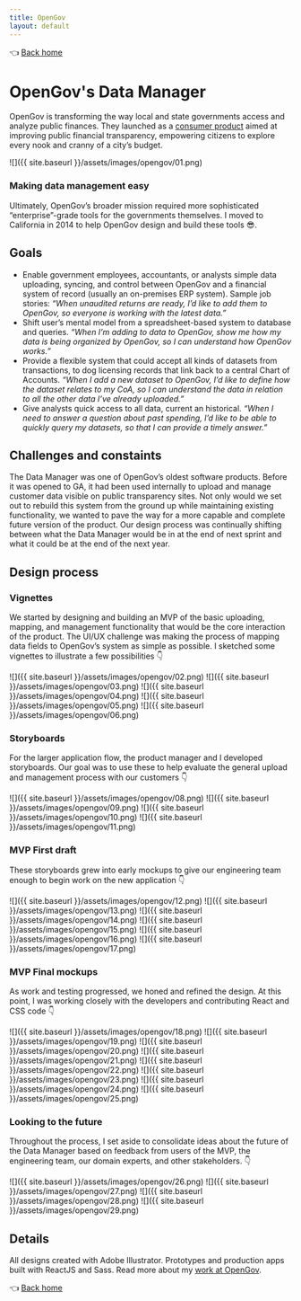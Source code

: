```yaml
---
title: OpenGov
layout: default
---
```


👈 [Back home](/)

# OpenGov's Data Manager

OpenGov is transforming the way local and state governments access and analyze public finances. They launched as a [consumer product](https://paloalto.opengov.com/) aimed at improving public financial transparency, empowering citizens to explore every nook and cranny of a city’s budget.

![]({{ site.baseurl }}/assets/images/opengov/01.png)

### Making data management easy

Ultimately, OpenGov’s broader mission required more sophisticated “enterprise”-grade tools for the governments themselves. I moved to California in 2014 to help OpenGov design and build these tools 😎.

## Goals
* Enable government employees, accountants, or analysts simple data uploading, syncing, and control between OpenGov and a financial system of record (usually an on-premises ERP system). Sample job stories: _“When unaudited returns are ready, I’d like to add them to OpenGov, so everyone is working with the latest data.”_
* Shift user’s mental model from a spreadsheet-based system to database and queries. _“When I’m adding to data to OpenGov, show me how my data is being organized by OpenGov, so I can understand how OpenGov works.”_
* Provide a flexible system that could accept all kinds of datasets from transactions, to dog licensing records that link back to a central Chart of Accounts. _“When I add a new dataset to OpenGov, I’d like to define how the dataset relates to my CoA, so I can understand the data in relation to all the other data I’ve already uploaded.”_
* Give analysts quick access to all data, current an historical. _“When I need to answer a question about past spending, I’d like to be able to quickly query my datasets, so that I can provide a timely answer.”_

## Challenges and constaints
The Data Manager was one of OpenGov’s oldest software products. Before it was opened to GA, it had been used internally to upload and manage customer data visible on public transparency sites. Not only would we set out to rebuild this system from the ground up while maintaining existing functionality, we wanted to pave the way for a more capable and complete future version of the product. Our design process was continually shifting between what the Data Manager would be in at the end of next sprint and what it could be at the end of the next year.

## Design process

### Vignettes
We started by designing and building an MVP of the basic uploading, mapping, and management functionality that would be the core interaction of the product. The UI/UX challenge was making the process of mapping data fields to OpenGov’s system as simple as possible. I sketched some vignettes to illustrate a few possibilities 👇

![]({{ site.baseurl }}/assets/images/opengov/02.png)
![]({{ site.baseurl }}/assets/images/opengov/03.png)
![]({{ site.baseurl }}/assets/images/opengov/04.png)
![]({{ site.baseurl }}/assets/images/opengov/05.png)
![]({{ site.baseurl }}/assets/images/opengov/06.png)

### Storyboards
For the larger application flow, the product manager and I developed storyboards. Our goal was to use these to help evaluate the general upload and management process with our customers 👇

![]({{ site.baseurl }}/assets/images/opengov/08.png)
![]({{ site.baseurl }}/assets/images/opengov/09.png)
![]({{ site.baseurl }}/assets/images/opengov/10.png)
![]({{ site.baseurl }}/assets/images/opengov/11.png)

### MVP First draft
These storyboards grew into early mockups to give our engineering team enough to begin work on the new application 👇

![]({{ site.baseurl }}/assets/images/opengov/12.png)
![]({{ site.baseurl }}/assets/images/opengov/13.png)
![]({{ site.baseurl }}/assets/images/opengov/14.png)
![]({{ site.baseurl }}/assets/images/opengov/15.png)
![]({{ site.baseurl }}/assets/images/opengov/16.png)
![]({{ site.baseurl }}/assets/images/opengov/17.png)

### MVP Final mockups
As work and testing progressed, we honed and refined the design. At this point, I was working closely with the developers and contributing React and CSS code 👇

![]({{ site.baseurl }}/assets/images/opengov/18.png)
![]({{ site.baseurl }}/assets/images/opengov/19.png)
![]({{ site.baseurl }}/assets/images/opengov/20.png)
![]({{ site.baseurl }}/assets/images/opengov/21.png)
![]({{ site.baseurl }}/assets/images/opengov/22.png)
![]({{ site.baseurl }}/assets/images/opengov/23.png)
![]({{ site.baseurl }}/assets/images/opengov/24.png)
![]({{ site.baseurl }}/assets/images/opengov/25.png)

### Looking to the future
Throughout the process, I set aside to consolidate ideas about the future of the Data Manager based on feedback from users of the MVP, the engineering team, our domain experts, and other stakeholders. 👇

![]({{ site.baseurl }}/assets/images/opengov/26.png)
![]({{ site.baseurl }}/assets/images/opengov/27.png)
![]({{ site.baseurl }}/assets/images/opengov/28.png)
![]({{ site.baseurl }}/assets/images/opengov/29.png)


## Details

All designs created with Adobe Illustrator. Prototypes and production apps built with ReactJS and Sass. Read more about my [work at OpenGov](https://medium.com/@andrewliebchen/css-at-opengov-1bb32d5188e4).

👈 [Back home](/)
